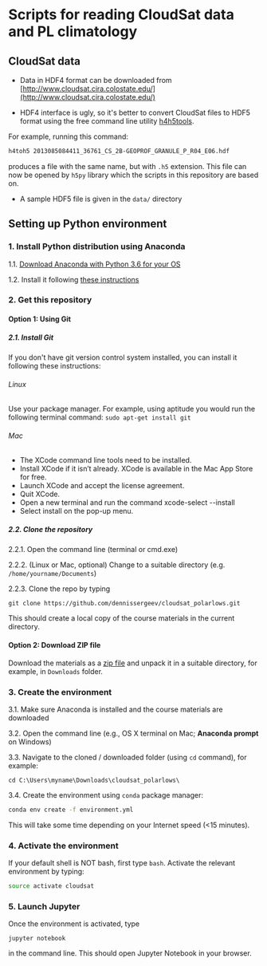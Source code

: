 # Scripts for reading CloudSat data and PL climatology

## CloudSat data
* Data in HDF4 format can be downloaded from [http://www.cloudsat.cira.colostate.edu/](http://www.cloudsat.cira.colostate.edu/)

* HDF4 interface is ugly, so it's better to convert CloudSat files to HDF5 format using the free command line utility [h4h5tools](https://support.hdfgroup.org/products/hdf5_tools/h4toh5/download.html).

For example, running this command:
```bash
h4toh5 2013085084411_36761_CS_2B-GEOPROF_GRANULE_P_R04_E06.hdf
```
produces a file with the same name, but with `.h5` extension.
This file can now be opened by `h5py` library which the scripts in this repository are based on.

* A sample HDF5 file is given in the `data/` directory


## Setting up Python environment
### 1. Install Python distribution using Anaconda
1.1. [Download Anaconda with Python 3.6 for your OS](https://www.anaconda.com/download/)

1.2. Install it following [these instructions](https://docs.anaconda.com/anaconda/install/)

### 2. Get this repository

#### Option 1: Using Git
##### 2.1. Install Git
If you don't have git version control system installed, you can install it following these instructions:
###### Linux
Use your package manager. For example, using aptitude you would run the following terminal command: `sudo apt-get install git`
###### Mac
* The XCode command line tools need to be installed.
* Install XCode if it isn’t already. XCode is available in the Mac App Store for free.
* Launch XCode and accept the license agreement.
* Quit XCode.
* Open a new terminal and run the command xcode-select --install
* Select install on the pop-up menu.

##### 2.2. Clone the repository
2.2.1. Open the command line (terminal or cmd.exe)

2.2.2. (Linux or Mac, optional) Change to a suitable directory (e.g. `/home/yourname/Documents`)

2.2.3. Clone the repo by typing

```
git clone https://github.com/dennissergeev/cloudsat_polarlows.git
```
This should create a local copy of the course materials in the current directory.


#### Option 2: Download ZIP file
Download the materials as a [zip file](https://github.com/dennissergeev/cloudsat_polarlows/archive/master.zip) and unpack it in a suitable directory, for example, in `Downloads` folder.


### 3. Create the environment
3.1. Make sure Anaconda is installed and the course materials are downloaded

3.2. Open the command line (e.g., OS X terminal on Mac; **Anaconda prompt** on Windows)

3.3. Navigate to the cloned / downloaded folder (using `cd` command), for example:

```
cd C:\Users\myname\Downloads\cloudsat_polarlows\
```

3.4. Create the environment using `conda` package manager:

```bash
conda env create -f environment.yml
```
This will take some time depending on your Internet speed (<15 minutes).

### 4. Activate the environment
If your default shell is NOT bash, first type `bash`. Activate the relevant environment by typing:
```bash
source activate cloudsat
```

### 5. Launch Jupyter
Once the environment is activated, type 
```
jupyter notebook
```
in the command line. This should open Jupyter Notebook in your browser. 
